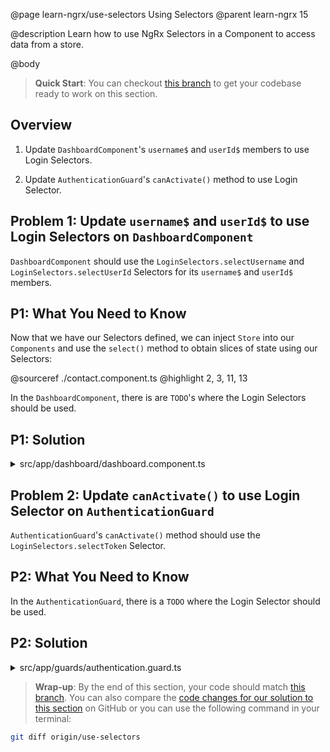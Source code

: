 @page learn-ngrx/use-selectors Using Selectors
@parent learn-ngrx 15

@description Learn how to use NgRx Selectors in a Component to access data from a store.

@body

> **Quick Start**: You can checkout [this branch](https://github.com/bitovi/angular-ngrx-chat/tree/test-selectors) to get your codebase ready to work on this section.


## Overview

1. Update `DashboardComponent`'s `username$` and `userId$` members to use Login Selectors.

2. Update `AuthenticationGuard`'s `canActivate()` method to use Login Selector.


## Problem 1: Update `username$` and `userId$` to use Login Selectors on `DashboardComponent`

`DashboardComponent` should use the `LoginSelectors.selectUsername` and `LoginSelectors.selectUserId` Selectors for its `username$` and `userId$` members.


## P1: What You Need to Know

Now that we have our Selectors defined, we can inject `Store` into our `Components` and use the `select()` method to obtain slices of state using our Selectors:

@sourceref ./contact.component.ts
@highlight 2, 3, 11, 13

In the `DashboardComponent`, there is are `TODO`'s where the Login Selectors should be used.


## P1: Solution

<details>
<summary>src/app/dashboard/dashboard.component.ts</summary>
@diff ../5-dispatch-actions/dashboard.component.ts ./dashboard.component.ts only
</details>


## Problem 2: Update `canActivate()` to use Login Selector on `AuthenticationGuard`

`AuthenticationGuard`'s `canActivate()` method should use the `LoginSelectors.selectToken` Selector.

## P2: What You Need to Know

In the `AuthenticationGuard`, there is a `TODO` where the Login Selector should be used.


## P2: Solution

<details>
<summary>src/app/guards/authentication.guard.ts</summary>
@diff ../14-test-selectors/authentication.guard.ts ./authentication.guard.ts only
</details>


> **Wrap-up**: By the end of this section, your code should match [this branch](https://github.com/bitovi/angular-ngrx-chat/tree/use-selectors). You can also compare the [code changes for our solution to this section](https://github.com/bitovi/angular-ngrx-chat/compare/test-selectors...use-selectors) on GitHub or you can use the following command in your terminal:

```bash
git diff origin/use-selectors
```
